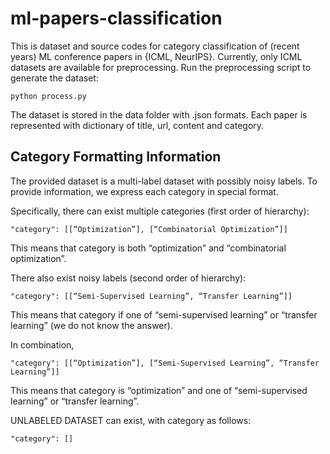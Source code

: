 # ml-papers-classification

This is dataset and source codes for category classification of (recent years) ML conference papers in {ICML, NeurIPS}. Currently, only ICML datasets are available for preprocessing. Run the preprocessing script to generate the dataset:

```
python process.py
```

The dataset is stored in the data folder with .json formats. Each paper is represented with dictionary of title, url, content and category.

## Category Formatting Information

The provided dataset is a multi-label dataset with possibly noisy labels. To provide information, we express each category in special format.

Specifically, there can exist multiple categories (first order of hierarchy): 

```
"category": [[“Optimization”], [“Combinatorial Optimization”]]
```

This means that category is both “optimization” and “combinatorial optimization”.

There also exist noisy labels (second order of hierarchy):

```
"category": [[“Semi-Supervised Learning”, “Transfer Learning”]]
```

This means that category if one of “semi-supervised learning” or “transfer learning” (we do not know the answer).

In combination, 

```
"category": [[“Optimization”], [“Semi-Supervised Learning”, “Transfer Learning”]]
```

This means that category is “optimization” and one of “semi-supervised learning” or “transfer learning”.

UNLABELED DATASET can exist, with category as follows:

```
"category": []
```